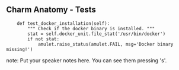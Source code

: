 ##  Charm Anatomy - Tests

```
    def test_docker_installation(self):
        """ Check if the docker binary is installed. """
        stat = self.docker_unit.file_stat('/usr/bin/docker')
        if not stat:
            amulet.raise_status(amulet.FAIL, msg='Docker binary missing!')
```


note:
    Put your speaker notes here.
    You can see them pressing 's'.
